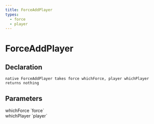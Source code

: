```yaml
---
title: ForceAddPlayer
types:
  - force
  - player
---
```


# ForceAddPlayer

## Declaration

```
native ForceAddPlayer takes force whichForce, player whichPlayer returns nothing
```

## Parameters
<dl>
  <dt>whichForce `force`</dt>
  <dd></dd>

  <dt>whichPlayer `player`</dt>
  <dd></dd>
</dl>